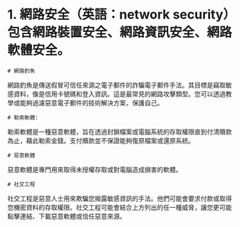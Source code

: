 # 1. 網路安全（英語：network security）包含網路裝置安全、網路資訊安全、網路軟體安全。
```
# 網路釣魚
```
網路釣魚是傳送假冒可信任來源之電子郵件的詐騙電子郵件手法。其目標是竊取敏感資料，像是信用卡號碼和登入資訊。這是最常見的網路攻擊類型。您可以透過教學或能夠過濾惡意電子郵件的技術解決方案，保護自己。
```
# 勒索軟體:
```
勒索軟體是一種惡意軟體，旨在透過封鎖檔案或電腦系統的存取權限直到付清贖款為止，藉此勒索金錢。支付贖款並不保證能夠復原檔案或還原系統。
```
# 惡意軟體
```
惡意軟體是專門用來取得未授權存取或對電腦造成損害的軟體。 
```
# 社交工程
```
社交工程是惡意人士用來欺騙您揭露敏感資訊的手法。他們可能會要求付款或取得您機密資料的存取權限。社交工程可能會結合上方列出的任一種威脅，讓您更可能點擊連結、下載惡意軟體或信任惡意來源。
```



